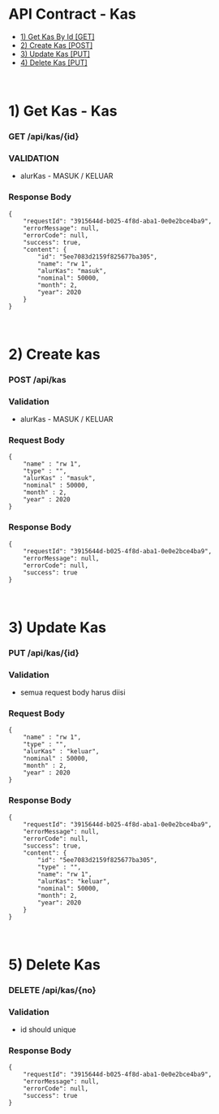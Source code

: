 # API Contract - Kas
- [1) Get Kas By Id [GET]](#get)
- [2) Create Kas [POST]](#create)
- [3) Update Kas [PUT]](#update)
- [4) Delete Kas [PUT]](#delete)

<br>

# 1) Get Kas - Kas<a name="get"></a>
### GET /api/kas/{id}

### VALIDATION
- alurKas - MASUK / KELUAR

### Response Body

	{
		"requestId": "3915644d-b025-4f8d-aba1-0e0e2bce4ba9",
		"errorMessage": null,
		"errorCode": null,
		"success": true,
		"content": {
		    "id": "5ee7083d2159f825677ba305",
		    "name": "rw 1",
		    "alurKas": "masuk",
		    "nominal": 50000,
		    "month": 2,
		    "year": 2020
		}
	}

<br>

# 2) Create kas<a name="create"></a>
### POST /api/kas

### Validation
- alurKas - MASUK / KELUAR

### Request Body

	{
		"name" : "rw 1",
		"type" : "",
		"alurKas" : "masuk",
		"nominal" : 50000,
		"month" : 2,
		"year" : 2020
	}

### Response Body

	{
		"requestId": "3915644d-b025-4f8d-aba1-0e0e2bce4ba9",
		"errorMessage": null,
		"errorCode": null,
		"success": true
	}

<br>

# 3) Update Kas<a name="update"></a>
### PUT /api/kas/{id}

### Validation
- semua request body harus diisi

### Request Body

	{
		"name" : "rw 1",
		"type" : "",
		"alurKas" : "keluar",
		"nominal" : 50000,
		"month" : 2,
		"year" : 2020
	}

### Response Body

	{
        "requestId": "3915644d-b025-4f8d-aba1-0e0e2bce4ba9",
        "errorMessage": null,
        "errorCode": null,
        "success": true,
        "content": {
            "id": "5ee7083d2159f825677ba305",
            "type" : "",
            "name": "rw 1",
            "alurKas": "keluar",
            "nominal": 50000,
            "month": 2,
            "year": 2020
        }
    }

<br>

# 5) Delete Kas<a name="delete"></a>
### DELETE /api/kas/{no}

### Validation
- id should unique

### Response Body

	{
		"requestId": "3915644d-b025-4f8d-aba1-0e0e2bce4ba9",
		"errorMessage": null,
		"errorCode": null,
		"success": true
	}

<br>